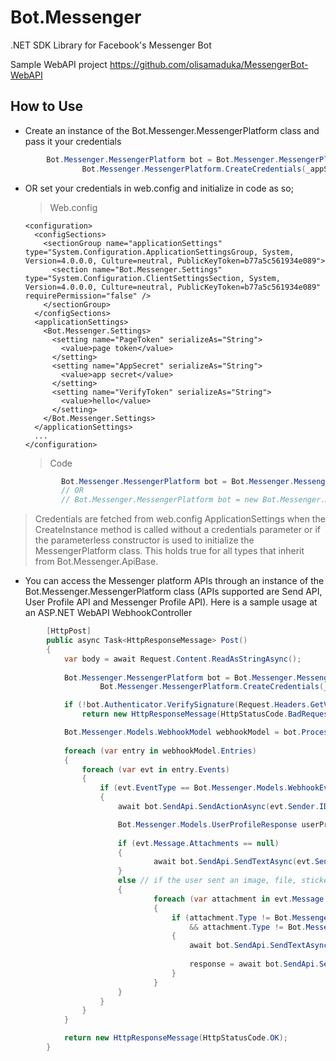 # Bot.Messenger
.NET SDK Library for Facebook's Messenger Bot

Sample WebAPI project https://github.com/olisamaduka/MessengerBot-WebAPI

## How to Use

- Create an instance of the Bot.Messenger.MessengerPlatform class and pass it your credentials

```csharp
        Bot.Messenger.MessengerPlatform bot = Bot.Messenger.MessengerPlatform.CreateInstance(
                Bot.Messenger.MessengerPlatform.CreateCredentials(_appSecret, _pageToken, _verifyToken));
```

- OR set your credentials in web.config and initialize in code as so;

    > Web.config

    ```markup
    <configuration>
      <configSections>
        <sectionGroup name="applicationSettings" type="System.Configuration.ApplicationSettingsGroup, System, Version=4.0.0.0, Culture=neutral, PublicKeyToken=b77a5c561934e089">
          <section name="Bot.Messenger.Settings" type="System.Configuration.ClientSettingsSection, System, Version=4.0.0.0, Culture=neutral, PublicKeyToken=b77a5c561934e089" requirePermission="false" />
        </sectionGroup>
      </configSections>
      <applicationSettings>
        <Bot.Messenger.Settings>
          <setting name="PageToken" serializeAs="String">
            <value>page token</value>
          </setting>
          <setting name="AppSecret" serializeAs="String">
            <value>app secret</value>
          </setting>
          <setting name="VerifyToken" serializeAs="String">
            <value>hello</value>
          </setting>
        </Bot.Messenger.Settings>
      </applicationSettings>
      ...
    </configuration>
    ```

  > Code

    ```csharp
            Bot.Messenger.MessengerPlatform bot = Bot.Messenger.MessengerPlatform.CreateInstance();
            // OR
            // Bot.Messenger.MessengerPlatform bot = new Bot.Messenger.MessengerPlatform();
    ```

> Credentials are fetched from web.config ApplicationSettings when the CreateInstance method is called without a credentials parameter or if the parameterless constructor is used to initialize the MessengerPlatform class. This holds true for all types that inherit from Bot.Messenger.ApiBase.
>

- You can access the Messenger platform APIs through an instance of the Bot.Messenger.MessengerPlatform class (APIs supported are Send API, User Profile API and Messenger Profile API).  Here is a sample usage at an ASP.NET WebAPI WebhookController 

```csharp
        [HttpPost]
        public async Task<HttpResponseMessage> Post()
        {
            var body = await Request.Content.ReadAsStringAsync();
            
            Bot.Messenger.MessengerPlatform bot = Bot.Messenger.MessengerPlatform.CreateInstance(
                    Bot.Messenger.MessengerPlatform.CreateCredentials(_appSecret, _pageToken, _verifyToken));

            if (!bot.Authenticator.VerifySignature(Request.Headers.GetValues("X-Hub-Signature").FirstOrDefault(), body))
                return new HttpResponseMessage(HttpStatusCode.BadRequest);

            Bot.Messenger.Models.WebhookModel webhookModel = bot.ProcessWebhookRequest(body);
            
            foreach (var entry in webhookModel.Entries)
            {
                foreach (var evt in entry.Events)
                {                
                    if (evt.EventType == Bot.Messenger.Models.WebhookEventType.MessageReceivedCallback)
                    {
                        await bot.SendApi.SendActionAsync(evt.Sender.ID, Bot.Messenger.Models.SenderAction.typing_on);

                        Bot.Messenger.Models.UserProfileResponse userProfileRsp = await bot.UserProfileApi.GetUserProfileAsync(evt.Sender.ID);
                        
                        if (evt.Message.Attachments == null)
                        {
                                await bot.SendApi.SendTextAsync(evt.Sender.ID, $"Hello {userProfileRsp?.FirstName} :)");
                        }
                        else // if the user sent an image, file, sticker etc., we send it back to them
                        {
                                foreach (var attachment in evt.Message.Attachments)
                                {
                                    if (attachment.Type != Bot.Messenger.Models.AttachmentType.fallback
                                        && attachment.Type != Bot.Messenger.Models.AttachmentType.location)
                                    {
                                        await bot.SendApi.SendTextAsync(evt.Sender.ID, $"Hello {userProfileRsp?.FirstName}, you sent this and we thought it would be nice we sent it back :)");
                                    
                                        response = await bot.SendApi.SendAttachmentAsync(evt.Sender.ID, attachment);
                                    }
                                }
                        }
                    }
                }
            }

            return new HttpResponseMessage(HttpStatusCode.OK);
        }
```




